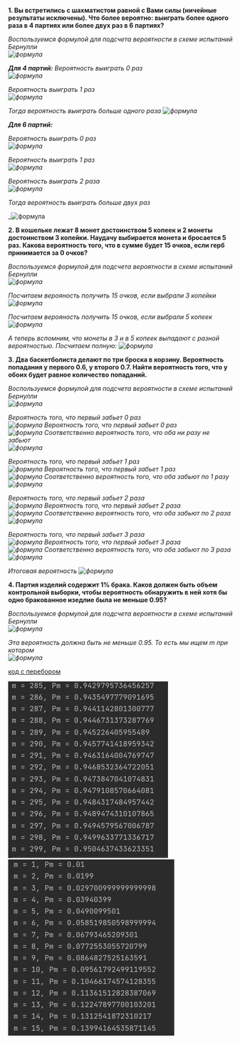 **1. Вы встретились с шахматистом равной с Вами силы (ничейные
результаты исключены). Что более вероятно: выиграть более одного раза
в 4 партиях или более двух раз в 6 партиях?**  
  
_Воспользуемся формулой для подсчета вероятности в схеме испытаний Бернулли_  
_![формула](https://latex.codecogs.com/svg.image?\inline&space;&space;P_m^k=C_m^k\ast&space;p^k\ast&space;q^{m-k})_

_**Для 4 партий:**_
_Вероятность выиграть 0 раз_  
_![формула](https://latex.codecogs.com/svg.image?\inline&space;&space;P_{4}^{0}=C_{4}^{0}\ast&space;{\frac{1}{2}}^0\ast&space;{\frac{1}{2}}^{4-0}=1\ast&space;1\ast&space;\frac{1}{16}=\frac{1}{16}=0,0625)_
  
  
  
_Вероятность выиграть 1 раз_  
_![формула](https://latex.codecogs.com/svg.image?\inline&space;&space;P_{4}^{1}=C_{4}^{1}\ast&space;{\frac{1}{2}}^1\ast&space;{\frac{1}{2}}^{4-1}=4\ast&space;\frac{1}{2}\ast&space;\frac{1}{8}=0,25)_
  
_Тогда вероятность выиграть больше одного раза_
_![формула](https://latex.codecogs.com/svg.image?\inline&space;&space;1-P_4^1-P_4^0=1-0,25-0,0625=0,6875)_  
  

_**Для 6 партий:**_  
  
  
_Вероятность выиграть 0 раз_  
_![формула](https://latex.codecogs.com/svg.image?\inline&space;&space;P_{6}^{0}=C_{6}^{0}\ast&space;{\frac{1}{2}}^0\ast&space;{\frac{1}{2}}^{6-0}=1\ast&space;1\ast&space;\frac{1}{64}=\frac{1}{64}=0,015625)_
  

_Вероятность выиграть 1 раз_  
_![формула](https://latex.codecogs.com/svg.image?\inline&space;&space;P_6^1=C_6^1\ast&space;{\frac{1}{2}}^1\ast&space;{\frac{1}{2}}^{6-1}=6\ast&space;\frac{1}{2}\ast&space;\frac{1}{32}=0,09375)_
   
  
_Вероятность выиграть 2 раза_  
_![формула](https://latex.codecogs.com/svg.image?\inline&space;&space;P_6^2=C_6^2\ast&space;{\frac{1}{2}}^2\ast&space;{\frac{1}{2}}^{6-2}=15\ast&space;\frac{1}{4}\ast&space;\frac{1}{16}=0,234375)_
  

_Тогда вероятность выиграть больше двух раз_

_![формула](https://latex.codecogs.com/svg.image?\inline&space;&space;1-P_6^1-P_6^2-P_6^0=1-0,09375-0,234375-0,015625=0,65625)

  
**2. В кошельке лежат 8 монет достоинством 5 копеек и 2 монеты
достоинством 3 копейки. Наудачу выбирается монета и бросается 5 раз.
Какова вероятность того, что в сумме будет 15 очков, если герб
принимается за 0 очков?**  
  
_Воспользуемся формулой для подсчета вероятности в схеме испытаний Бернулли_  
_![формула](https://latex.codecogs.com/svg.image?\inline&space;&space;P_m^k=C_m^k\ast&space;p^k\ast&space;q^{m-k})_  

_Посчитаем верояность получить 15 очков, если выбрали 3 копейки_  
_![формула](https://latex.codecogs.com/svg.image?\inline&space;&space;P_5^5=C_5^5\ast&space;\frac{1}{2}^5\ast&space;\frac{1}{2}^{5-5}=1\ast&space;\frac{1}{32}\ast&space;1=\frac{1}{32}=0,03125)_
  
  
_Посчитаем верояность получить 15 очков, если выбрали 5 копеек_  
_![формула](https://latex.codecogs.com/svg.image?\inline&space;&space;P_3^5=C_3^5\ast&space;\frac{1}{2}^3\ast&space;\frac{1}{2}^{5-3}=10\ast&space;\frac{1}{8}\ast&space;\frac{1}{4}=\frac{10}{32}=0,3125)_
    

_А теперь вспомним, что монеты в 3 и в 5 копеек выпадают с разной вероятностью. Посчитаем полную:_
_![формула](https://latex.codecogs.com/svg.image?\inline&space;&space;P_{full}=P_{3}\ast&space;P_{5}^{5}+P_{5}\ast&space;P^3_5=\frac{2}{10}\ast&space;\frac{1}{32}+\frac{8}{10}\ast&space;\frac{10}{32}=0,25625)_


  
  
**3. Два баскетболиста делают по три броска в корзину. Вероятность
попадания у первого 0.6, у второго 0.7. Найти вероятность того, что у
обоих будет равное количество попаданий.**  
  
_Воспользуемся формулой для подсчета вероятности в схеме испытаний Бернулли_  
_![формула](https://latex.codecogs.com/svg.image?\inline&space;&space;P_m^k=C_m^k\ast&space;p^k\ast&space;q^{m-k})_  
  
_Вероятность того, что первый забьет 0 раз_  
_![формула](https://latex.codecogs.com/svg.image?\inline&space;&space;P_{first3}^0=C_3^0\ast&space;0,6^0\ast&space;0,4^{3-0}=1*1*0,064=0,064)_
_Вероятность того, что первый забьет 0 раз_  
_![формула](https://latex.codecogs.com/svg.image?\inline&space;&space;P_{second3}^0=C_3^0\ast&space;0,7^0\ast&space;0,3^{3-0}=1*1*0,027=0,027)_ 
_Соответственно вероятность того, что оба ни разу не забьют_  
_![формула](https://latex.codecogs.com/svg.image?\inline&space;&space;P_{both0shot}=P_{first3}^0\ast&space;P_{second3}^0=0,064\ast&space;0,027=0,001728)_
  

_Вероятность того, что первый забьет 1 раз_  
_![формула](https://latex.codecogs.com/svg.image?\inline&space;&space;P_{first3}^1=C_3^1\ast&space;0,6^1\ast&space;0,4^{3-1}=3*0,6*0,16=0,288)_
_Вероятность того, что первый забьет 1 раз_  
_![формула](https://latex.codecogs.com/svg.image?\inline&space;&space;P_{second3}^1=C_3^1\ast&space;0,7^1\ast&space;0,3^{3-1}=3*0,7*0,09=0,189)_
_Соответственно вероятность того, что оба забьют по 1 разу_  
_![формула](https://latex.codecogs.com/svg.image?\inline&space;&space;P_{both1shot}=P_{first3}^1\ast&space;P_{second3}^1=0,288\ast&space;0,189=0,054432)_  
  

_Вероятность того, что первый забьет 2 раза_  
_![формула](https://latex.codecogs.com/svg.image?\inline&space;&space;P_{first3}^2=C_3^2\ast&space;0,6^2\ast&space;0,4^{3-2}=3*0,36*0,4=0,432)_
_Вероятность того, что первый забьет 2 раза_  
_![формула](https://latex.codecogs.com/svg.image?\inline&space;&space;P_{second3}^2=C_3^2\ast&space;0,7^2\ast&space;0,3^{3-2}=3*0,49*0,3=0,441)_
_Соответственно вероятность того, что оба забьют по 2 раза_  
_![формула](https://latex.codecogs.com/svg.image?\inline&space;&space;P_{both2shot}=P_{first3}^2\ast&space;P_{second3}^2=0,432\ast&space;0,441=0,190512)_  
  


_Вероятность того, что первый забьет 3 раза_  
_![формула](https://latex.codecogs.com/svg.image?\inline&space;&space;P_{first3}^3=C_3^3\ast&space;0,6^3\ast&space;0,4^{3-3}=1*0,216*1=0,216)_
_Вероятность того, что первый забьет 3 раза_  
_![формула](https://latex.codecogs.com/svg.image?\inline&space;&space;P_{second3}^3=C_3^3\ast&space;0,7^3\ast&space;0,3^{3-3}=1*0,343*1=0,343)_
_Соответственно вероятность того, что оба забьют по 3 раза_  
_![формула](https://latex.codecogs.com/svg.image?\inline&space;&space;P_{both3shot}=P_{first3}^3\ast&space;P_{second3}^2=0,216\ast&space;0,343=0,074088)_  
  
  
  
_Итоговая вероятность_
_![формула](https://latex.codecogs.com/svg.image?\inline&space;&space;P_{sameNumberOfShot}=P_{both3shot}+P_{both2shot}+P_{both1shot}+{P_both0shot}=0,074088+0,190512+0,054432+0,001728=0,32076)_
  
  
**4. Партия изделий содержит 1% брака. Каков должен быть объем
контрольной выборки, чтобы вероятность обнаружить в ней хотя бы одно
бракованное изедлие была не меньше 0.95?**  
  
_Воспользуемся формулой для подсчета вероятности в схеме испытаний Бернулли_  
_![формула](https://latex.codecogs.com/svg.image?\inline&space;&space;P_m^k=C_m^k\ast&space;p^k\ast&space;q^{m-k})_  
  
  
_Эта вероятность должна быть не меньше 0.95. То есть мы ищем m при котором_  
_![формула](https://latex.codecogs.com/svg.image?\inline&space;&space;0,95\leq&space;\sum_{i=1}^{m}P_m^i=C_m^i\ast&space;p^i\ast&space;q^{m-i})_   
  
[код с перебором](4.py)

![img6_1](resources/img6_1.jpg)
![img6_2](resources/img6_2.jpg)
